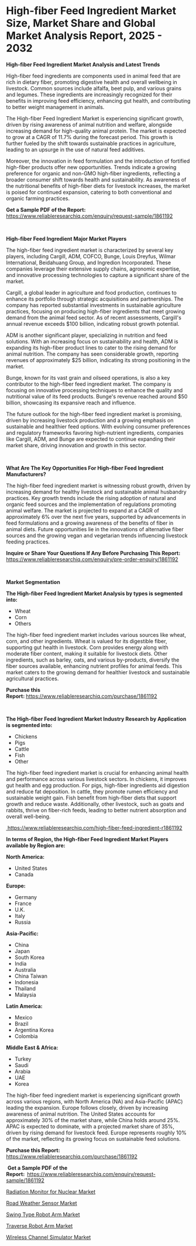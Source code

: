 <p><h1>High-fiber Feed Ingredient Market Size, Market Share and Global Market Analysis Report, 2025 - 2032</h1></p><p><strong>High-fiber Feed Ingredient Market Analysis and Latest Trends</strong></p>
<p><p>High-fiber feed ingredients are components used in animal feed that are rich in dietary fiber, promoting digestive health and overall wellbeing in livestock. Common sources include alfalfa, beet pulp, and various grains and legumes. These ingredients are increasingly recognized for their benefits in improving feed efficiency, enhancing gut health, and contributing to better weight management in animals.</p><p>The High-fiber Feed Ingredient Market is experiencing significant growth, driven by rising awareness of animal nutrition and welfare, alongside increasing demand for high-quality animal protein. The market is expected to grow at a CAGR of 11.7% during the forecast period. This growth is further fueled by the shift towards sustainable practices in agriculture, leading to an upsurge in the use of natural feed additives. </p><p>Moreover, the innovation in feed formulation and the introduction of fortified high-fiber products offer new opportunities. Trends indicate a growing preference for organic and non-GMO high-fiber ingredients, reflecting a broader consumer shift towards health and sustainability. As awareness of the nutritional benefits of high-fiber diets for livestock increases, the market is poised for continued expansion, catering to both conventional and organic farming practices.</p></p>
<p><strong>Get a Sample PDF of the Report:&nbsp;</strong> <a href="https://www.reliableresearchiq.com/enquiry/request-sample/1861192?utm_campaign=1900&utm_medium=2&utm_source=Github&utm_content=ia&utm_term=28022025&utm_id=high-fiber-feed-ingredient">https://www.reliableresearchiq.com/enquiry/request-sample/1861192</a></p>
<p>&nbsp;</p>
<p><strong>High-fiber Feed Ingredient Major Market Players</strong></p>
<p><p>The high-fiber feed ingredient market is characterized by several key players, including Cargill, ADM, COFCO, Bunge, Louis Dreyfus, Wilmar International, Beidahuang Group, and Ingredion Incorporated. These companies leverage their extensive supply chains, agronomic expertise, and innovative processing technologies to capture a significant share of the market.</p><p>Cargill, a global leader in agriculture and food production, continues to enhance its portfolio through strategic acquisitions and partnerships. The company has reported substantial investments in sustainable agriculture practices, focusing on producing high-fiber ingredients that meet growing demand from the animal feed sector. As of recent assessments, Cargill's annual revenue exceeds $100 billion, indicating robust growth potential.</p><p>ADM is another significant player, specializing in nutrition and feed solutions. With an increasing focus on sustainability and health, ADM is expanding its high-fiber product lines to cater to the rising demand for animal nutrition. The company has seen considerable growth, reporting revenues of approximately $25 billion, indicating its strong positioning in the market.</p><p>Bunge, known for its vast grain and oilseed operations, is also a key contributor to the high-fiber feed ingredient market. The company is focusing on innovative processing techniques to enhance the quality and nutritional value of its feed products. Bunge's revenue reached around $50 billion, showcasing its expansive reach and influence.</p><p>The future outlook for the high-fiber feed ingredient market is promising, driven by increasing livestock production and a growing emphasis on sustainable and healthier feed options. With evolving consumer preferences and regulatory frameworks favoring high-nutrient ingredients, companies like Cargill, ADM, and Bunge are expected to continue expanding their market share, driving innovation and growth in this sector.</p></p>
<p>&nbsp;</p>
<p><strong>What Are The Key Opportunities For High-fiber Feed Ingredient Manufacturers?</strong></p>
<p><p>The high-fiber feed ingredient market is witnessing robust growth, driven by increasing demand for healthy livestock and sustainable animal husbandry practices. Key growth trends include the rising adoption of natural and organic feed sources and the implementation of regulations promoting animal welfare. The market is projected to expand at a CAGR of approximately 6% over the next five years, supported by advancements in feed formulations and a growing awareness of the benefits of fiber in animal diets. Future opportunities lie in the innovations of alternative fiber sources and the growing vegan and vegetarian trends influencing livestock feeding practices.</p></p>
<p><strong>Inquire or Share Your Questions If Any Before Purchasing This Report:</strong> <a href="https://www.reliableresearchiq.com/enquiry/pre-order-enquiry/1861192?utm_campaign=1900&utm_medium=2&utm_source=Github&utm_content=ia&utm_term=28022025&utm_id=high-fiber-feed-ingredient">https://www.reliableresearchiq.com/enquiry/pre-order-enquiry/1861192</a></p>
<p>&nbsp;</p>
<p><strong>Market Segmentation</strong></p>
<p><strong>The High-fiber Feed Ingredient Market Analysis by types is segmented into:</strong></p>
<p><ul><li>Wheat</li><li>Corn</li><li>Others</li></ul></p>
<p><p>The high-fiber feed ingredient market includes various sources like wheat, corn, and other ingredients. Wheat is valued for its digestible fiber, supporting gut health in livestock. Corn provides energy along with moderate fiber content, making it suitable for livestock diets. Other ingredients, such as barley, oats, and various by-products, diversify the fiber sources available, enhancing nutrient profiles for animal feeds. This market caters to the growing demand for healthier livestock and sustainable agricultural practices.</p></p>
<p><strong>Purchase this Report:&nbsp;</strong><a href="https://www.reliableresearchiq.com/purchase/1861192?utm_campaign=1900&utm_medium=2&utm_source=Github&utm_content=ia&utm_term=28022025&utm_id=high-fiber-feed-ingredient">https://www.reliableresearchiq.com/purchase/1861192</a></p>
<p>&nbsp;</p>
<p><strong>The High-fiber Feed Ingredient Market Industry Research by Application is segmented into:</strong></p>
<p><ul><li>Chickens</li><li>Pigs</li><li>Cattle</li><li>Fish</li><li>Other</li></ul></p>
<p><p>The high-fiber feed ingredient market is crucial for enhancing animal health and performance across various livestock sectors. In chickens, it improves gut health and egg production. For pigs, high-fiber ingredients aid digestion and reduce fat deposition. In cattle, they promote rumen efficiency and sustainable weight gain. Fish benefit from high-fiber diets that support growth and reduce waste. Additionally, other livestock, such as goats and rabbits, thrive on fiber-rich feeds, leading to better nutrient absorption and overall well-being.</p></p>
<p><a href="https://www.reliableresearchiq.com/high-fiber-feed-ingredient-r1861192?utm_campaign=1900&utm_medium=2&utm_source=Github&utm_content=ia&utm_term=28022025&utm_id=high-fiber-feed-ingredient">&nbsp;https://www.reliableresearchiq.com/high-fiber-feed-ingredient-r1861192</a></p>
<p><strong>In terms of Region, the High-fiber Feed Ingredient Market Players available by Region are:</strong></p>
<p>
    <p> <strong> North America: </strong>
        <ul>
            <li>United States</li>
            <li>Canada</li>
        </ul>
        </p> 
    <p> <strong> Europe: </strong>
        <ul>
            <li>Germany</li>
            <li>France</li>
            <li>U.K.</li>
            <li>Italy</li>
            <li>Russia</li>
        </ul>
        </p> 
    <p> <strong> Asia-Pacific: </strong>
        <ul>
            <li>China</li>
            <li>Japan</li>
            <li>South Korea</li>
            <li>India</li>
            <li>Australia</li>
            <li>China Taiwan</li>
            <li>Indonesia</li>
            <li>Thailand</li>
            <li>Malaysia</li>
        </ul>
        </p> 
    <p> <strong> Latin America: </strong>
        <ul>
            <li>Mexico</li>
            <li>Brazil</li>
            <li>Argentina Korea</li>
            <li>Colombia</li>
        </ul>
        </p> 
    <p> <strong> Middle East & Africa: </strong>
        <ul>
            <li>Turkey</li>
            <li>Saudi</li>
            <li>Arabia</li>
            <li>UAE</li>
            <li>Korea</li>
        </ul>
    </p>
    </p>
<p><p>The high-fiber feed ingredient market is experiencing significant growth across various regions, with North America (NA) and Asia-Pacific (APAC) leading the expansion. Europe follows closely, driven by increasing awareness of animal nutrition. The United States accounts for approximately 30% of the market share, while China holds around 25%. APAC is expected to dominate, with a projected market share of 35%, driven by rising demand for livestock feed. Europe represents roughly 10% of the market, reflecting its growing focus on sustainable feed solutions.</p></p>
<p><strong>Purchase this Report: </strong><a href="https://www.reliableresearchiq.com/purchase/1861192?utm_campaign=1900&utm_medium=2&utm_source=Github&utm_content=ia&utm_term=28022025&utm_id=high-fiber-feed-ingredient">https://www.reliableresearchiq.com/purchase/1861192</a></p>
<p>&nbsp;<strong>Get a Sample PDF of the Report:&nbsp;&nbsp;</strong><a href="https://www.reliableresearchiq.com/enquiry/request-sample/1861192?utm_campaign=1900&utm_medium=2&utm_source=Github&utm_content=ia&utm_term=28022025&utm_id=high-fiber-feed-ingredient">https://www.reliableresearchiq.com/enquiry/request-sample/1861192</a></p>
<p><strong></strong></p>
<p><p><a href="https://github.com/curinbucan9/Market-Research-Report-List-1/blob/main/radiation-monitor-for-nuclear-market.md?utm_campaign=1900&utm_medium=2&utm_source=Github&utm_content=ia&utm_term=28022025&utm_id=high-fiber-feed-ingredient">Radiation Monitor for Nuclear Market</a></p><p><a href="https://github.com/qetelosooya/Market-Research-Report-List-1/blob/main/road-weather-sensor-market.md?utm_campaign=1900&utm_medium=2&utm_source=Github&utm_content=ia&utm_term=28022025&utm_id=high-fiber-feed-ingredient">Road Weather Sensor Market</a></p><p><a href="https://github.com/yazminwollma30/Market-Research-Report-List-1/blob/main/swing-type-robot-arm-market.md?utm_campaign=1900&utm_medium=2&utm_source=Github&utm_content=ia&utm_term=28022025&utm_id=high-fiber-feed-ingredient">Swing Type Robot Arm Market</a></p><p><a href="https://github.com/boitafbg/Market-Research-Report-List-1/blob/main/traverse-robot-arm-market.md?utm_campaign=1900&utm_medium=2&utm_source=Github&utm_content=ia&utm_term=28022025&utm_id=high-fiber-feed-ingredient">Traverse Robot Arm Market</a></p><p><a href="https://github.com/zanoligarav/Market-Research-Report-List-1/blob/main/wireless-channel-simulator-market.md?utm_campaign=1900&utm_medium=2&utm_source=Github&utm_content=ia&utm_term=28022025&utm_id=high-fiber-feed-ingredient">Wireless Channel Simulator Market</a></p></p>